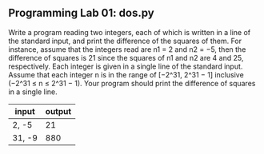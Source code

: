 ## Programming Lab 01: dos.py
Write a program reading two integers, each of which is written in a line of the standard
input, and print the difference of the squares of them. For instance, assume that the
integers read are n1 = 2 and n2 = −5, then the difference of squares is 21 since the
squares of n1 and n2 are 4 and 25, respectively.
Each integer is given in a single line of the standard input. Assume that each integer
n is in the range of [−2^31, 2^31 − 1] inclusive (−2^31 ≤ n ≤ 2^31 − 1). Your program should print the difference of squares in a single line.


| input | output |
| --- | --- |
|2, -5|21|
|31, -9|880|

 